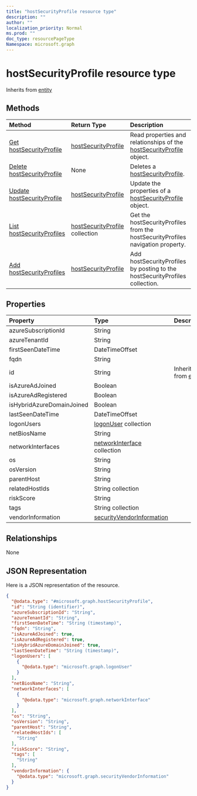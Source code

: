 ```yaml
---
title: "hostSecurityProfile resource type"
description: ""
author: ""
localization_priority: Normal
ms.prod: ""
doc_type: resourcePageType
Namespace: microsoft.graph
---
```



# hostSecurityProfile resource type




Inherits from [entity](../resources/entity.md)

## Methods
|Method|Return Type|Description|
|:---|:---|:---|
|[Get hostSecurityProfile](../api/hostsecurityprofile-get.md)|[hostSecurityProfile](../resources/hostSecurityProfile.md)|Read properties and relationships of the [hostSecurityProfile](../resources/hostsecurityprofile.md) object.|
|[Delete hostSecurityProfile](../api/hostsecurityprofile-delete.md)|None|Deletes a [hostSecurityProfile](../resources/hostsecurityprofile.md).|
|[Update hostSecurityProfile](../api/hostsecurityprofile-update.md)|[hostSecurityProfile](../resources/hostSecurityProfile.md)|Update the properties of a [hostSecurityProfile](../resources/hostsecurityprofile.md) object.|
|[List hostSecurityProfiles](../api/security-list-hostsecurityprofiles.md)|[hostSecurityProfile](../resources/hostSecurityProfile.md) collection|Get the hostSecurityProfiles from the hostSecurityProfiles navigation property.|
|[Add hostSecurityProfiles](../api/security-post-hostsecurityprofiles.md)|[hostSecurityProfile](../resources/hostSecurityProfile.md)|Add hostSecurityProfiles by posting to the hostSecurityProfiles collection.|

## Properties
|Property|Type|Description|
|:---|:---|:---|
|azureSubscriptionId|String||
|azureTenantId|String||
|firstSeenDateTime|DateTimeOffset||
|fqdn|String||
|id|String| Inherited from [entity](../resources/entity.md)|
|isAzureAdJoined|Boolean||
|isAzureAdRegistered|Boolean||
|isHybridAzureDomainJoined|Boolean||
|lastSeenDateTime|DateTimeOffset||
|logonUsers|[logonUser](../resources/logonUser.md) collection||
|netBiosName|String||
|networkInterfaces|[networkInterface](../resources/networkInterface.md) collection||
|os|String||
|osVersion|String||
|parentHost|String||
|relatedHostIds|String collection||
|riskScore|String||
|tags|String collection||
|vendorInformation|[securityVendorInformation](../resources/securityVendorInformation.md)||

## Relationships
None

## JSON Representation
Here is a JSON representation of the resource.
<!-- {
  "blockType": "resource",
  "keyProperty": "id",
  "@odata.type": "microsoft.graph.hostSecurityProfile",
  "baseType": "microsoft.graph.entity",
  "openType": true
}
-->
``` json
{
  "@odata.type": "#microsoft.graph.hostSecurityProfile",
  "id": "String (identifier)",
  "azureSubscriptionId": "String",
  "azureTenantId": "String",
  "firstSeenDateTime": "String (timestamp)",
  "fqdn": "String",
  "isAzureAdJoined": true,
  "isAzureAdRegistered": true,
  "isHybridAzureDomainJoined": true,
  "lastSeenDateTime": "String (timestamp)",
  "logonUsers": [
    {
      "@odata.type": "microsoft.graph.logonUser"
    }
  ],
  "netBiosName": "String",
  "networkInterfaces": [
    {
      "@odata.type": "microsoft.graph.networkInterface"
    }
  ],
  "os": "String",
  "osVersion": "String",
  "parentHost": "String",
  "relatedHostIds": [
    "String"
  ],
  "riskScore": "String",
  "tags": [
    "String"
  ],
  "vendorInformation": {
    "@odata.type": "microsoft.graph.securityVendorInformation"
  }
}
```

